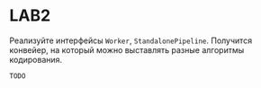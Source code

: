# LAB2




Реализуйте интерфейсы `Worker`, `StandalonePipeline`. Получится конвейер, на который можно выставлять разные алгоритмы кодирования.

    TODO
